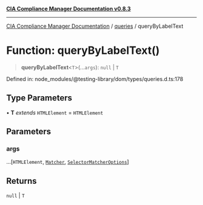 [**CIA Compliance Manager Documentation v0.8.3**](../../../README.md)

***

[CIA Compliance Manager Documentation](../../../globals.md) / [queries](../README.md) / queryByLabelText

# Function: queryByLabelText()

> **queryByLabelText**\<`T`\>(...`args`): `null` \| `T`

Defined in: node\_modules/@testing-library/dom/types/queries.d.ts:178

## Type Parameters

• **T** *extends* `HTMLElement` = `HTMLElement`

## Parameters

### args

...\[`HTMLElement`, [`Matcher`](../../../type-aliases/Matcher.md), [`SelectorMatcherOptions`](../../queryHelpers/interfaces/SelectorMatcherOptions.md)\]

## Returns

`null` \| `T`
